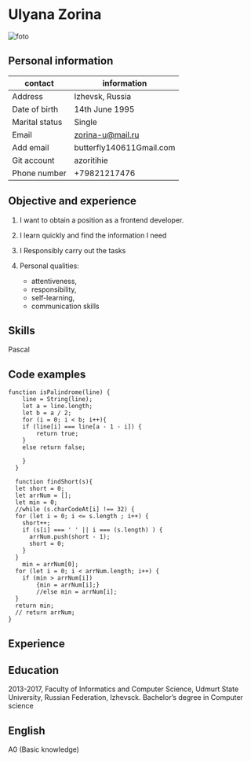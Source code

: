 # Ulyana Zorina

![foto](https://user-images.githubusercontent.com/77878911/109412019-30d65780-79bf-11eb-9964-2a9d7dd7ede9.jpg)

## Personal information

| contact        | information              |
| -------------- | ------------------------ |
| Address        | Izhevsk, Russia          |
| Date of birth  | 14th June 1995           |
| Marital status | Single                   |
| Email          | zorina-u@mail.ru         |
| Add email      | butterfly140611Gmail.com |
| Git account    | azoritihie               |
| Phone number   | +79821217476             |

## Objective and experience

1. I want to obtain a position as a frontend developer.
2. I learn quickly and find the information I need
3. I Responsibly carry out the tasks
4. Personal qualities:

   - attentiveness,
   - responsibility,
   - self-learning,
   - communication skills

## Skills

Pascal

## Code examples

```
function isPalindrome(line) {
    line = String(line);
    let a = line.length;
    let b = a / 2;
    for (i = 0; i < b; i++){
    if (line[i] === line[a - 1 - i]) {
        return true;
    }
    else return false;

    }
  }

  function findShort(s){
  let short = 0;
  let arrNum = [];
  let min = 0;
  //while (s.charCodeAt[i] !== 32) {
  for (let i = 0; i <= s.length ; i++) {
    short++;
    if (s[i] === ' ' || i === (s.length) ) {
      arrNum.push(short - 1);
      short = 0;
    }
  }
    min = arrNum[0];
  for (let i = 0; i < arrNum.length; i++) {
    if (min > arrNum[i])
        {min = arrNum[i];}
        //else min = arrNum[i];
  }
  return min;
  // return arrNum;
}
```

## Experience

## Education

2013-2017, Faculty of Informatics and Computer Science, Udmurt State University, Russian Federation, Izhevsck.
Bachelor’s degree in Computer science

## English

A0 (Basic knowledge)
